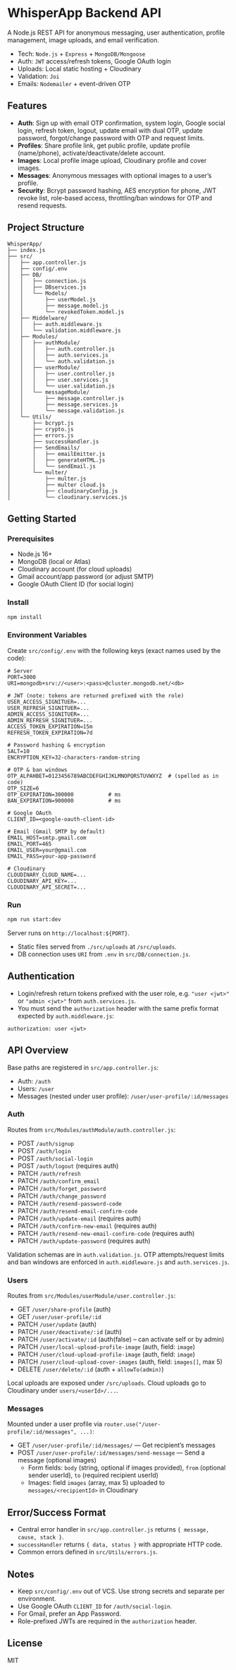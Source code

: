 # WhisperApp Backend API

A Node.js REST API for anonymous messaging, user authentication, profile management, image uploads, and email verification.

- Tech: `Node.js` + `Express` + `MongoDB/Mongoose`
- Auth: `JWT` access/refresh tokens, Google OAuth login
- Uploads: Local static hosting + Cloudinary
- Validation: `Joi`
- Emails: `Nodemailer` + event-driven OTP

## Features

- **Auth**: Sign up with email OTP confirmation, system login, Google social login, refresh token, logout, update email with dual OTP, update password, forgot/change password with OTP and request limits.
- **Profiles**: Share profile link, get public profile, update profile (name/phone), activate/deactivate/delete account.
- **Images**: Local profile image upload, Cloudinary profile and cover images.
- **Messages**: Anonymous messages with optional images to a user’s profile.
- **Security**: Bcrypt password hashing, AES encryption for phone, JWT revoke list, role-based access, throttling/ban windows for OTP and resend requests.

## Project Structure

```
WhisperApp/
├── index.js
├── src/
│   ├── app.controller.js
│   ├── config/.env
│   ├── DB/
│   │   ├── connection.js
│   │   ├── DBservices.js
│   │   └── Models/
│   │       ├── userModel.js
│   │       ├── message.model.js
│   │       └── revokedToken.model.js
│   ├── Middelware/
│   │   ├── auth.middleware.js
│   │   └── validation.middleware.js
│   ├── Modules/
│   │   ├── authModule/
│   │   │   ├── auth.controller.js
│   │   │   ├── auth.services.js
│   │   │   └── auth.validation.js
│   │   ├── userModule/
│   │   │   ├── user.controller.js
│   │   │   ├── user.services.js
│   │   │   └── user.validation.js
│   │   └── messageModule/
│   │       ├── message.controller.js
│   │       ├── message.services.js
│   │       └── message.validation.js
│   └── Utils/
│       ├── bcrypt.js
│       ├── crypto.js
│       ├── errors.js
│       ├── successHandler.js
│       ├── SendEmails/
│       │   ├── emailEmitter.js
│       │   ├── generateHTML.js
│       │   └── sendEmail.js
│       └── multer/
│           ├── multer.js
│           ├── multer cloud.js
│           ├── cloudinaryConfig.js
│           └── cloudinary.services.js
```

## Getting Started

### Prerequisites

- Node.js 16+
- MongoDB (local or Atlas)
- Cloudinary account (for cloud uploads)
- Gmail account/app password (or adjust SMTP)
- Google OAuth Client ID (for social login)

### Install

```bash
npm install
```

### Environment Variables

Create `src/config/.env` with the following keys (exact names used by the code):

```env
# Server
PORT=3000
URI=mongodb+srv://<user>:<pass>@cluster.mongodb.net/<db>

# JWT (note: tokens are returned prefixed with the role)
USER_ACCESS_SIGNITUER=...
USER_REFRESH_SIGNITUER=...
ADMIN_ACCESS_SIGNITUER=...
ADMIN_REFRESH_SIGNITUER=...
ACCESS_TOKEN_EXPIRATION=15m
REFRESH_TOKEN_EXPIRATION=7d

# Password hashing & encryption
SALT=10
ENCRYPTION_KEY=32-characters-random-string

# OTP & ban windows
OTP_ALPAHBET=0123456789ABCDEFGHIJKLMNOPQRSTUVWXYZ  # (spelled as in code)
OTP_SIZE=6
OTP_EXPIRATION=300000           # ms
BAN_EXPIRATION=900000           # ms

# Google OAuth
CLIENT_ID=<google-oauth-client-id>

# Email (Gmail SMTP by default)
EMAIL_HOST=smtp.gmail.com
EMAIL_PORT=465
EMAIL_USER=your@gmail.com
EMAIL_PASS=your-app-password

# Cloudinary
CLOUDINARY_CLOUD_NAME=...
CLOUDINARY_API_KEY=...
CLOUDINARY_API_SECRET=...
```

### Run

```bash
npm run start:dev
```

Server runs on `http://localhost:${PORT}`.

- Static files served from `./src/uploads` at `/src/uploads`.
- DB connection uses `URI` from `.env` in `src/DB/connection.js`.

## Authentication

- Login/refresh return tokens prefixed with the user role, e.g. `"user <jwt>"` or `"admin <jwt>"` from `auth.services.js`.
- You must send the `authorization` header with the same prefix format expected by `auth.middleware.js`:

```http
authorization: user <jwt>
```

## API Overview

Base paths are registered in `src/app.controller.js`:

- Auth: `/auth`
- Users: `/user`
- Messages (nested under user profile): `/user/user-profile/:id/messages`

### Auth

Routes from `src/Modules/authModule/auth.controller.js`:

- POST `/auth/signup`
- POST `/auth/login`
- POST `/auth/social-login`
- POST `/auth/logout` (requires auth)
- PATCH `/auth/refresh`
- PATCH `/auth/confirm_email`
- PATCH `/auth/forget_password`
- PATCH `/auth/change_password`
- PATCH `/auth/resend-password-code`
- PATCH `/auth/resend-email-confirm-code`
- PATCH `/auth/update-email` (requires auth)
- PATCH `/auth/confirm-new-email` (requires auth)
- PATCH `/auth/resend-new-email-confirm-code` (requires auth)
- PATCH `/auth/update-password` (requires auth)

Validation schemas are in `auth.validation.js`. OTP attempts/request limits and ban windows are enforced in `auth.middleware.js` and `auth.services.js`.

### Users

Routes from `src/Modules/userModule/user.controller.js`:

- GET `/user/share-profile` (auth)
- GET `/user/user-profile/:id`
- PATCH `/user/update` (auth)
- PATCH `/user/deactivate/:id` (auth)
- PATCH `/user/activate/:id` (auth(false) – can activate self or by admin)
- PATCH `/user/local-upload-profile-image` (auth, field: `image`)
- PATCH `/user/cloud-upload-profile-image` (auth, field: `image`)
- PATCH `/user/cloud-upload-cover-images` (auth, field: `images[]`, max 5)
- DELETE `/user/delete/:id` (auth + `allowTo(admin)`)

Local uploads are exposed under `/src/uploads`. Cloud uploads go to Cloudinary under `users/<userId>/...`.

### Messages

Mounted under a user profile via `router.use("/user-profile/:id/messages", ...)`:

- GET `/user/user-profile/:id/messages/` — Get recipient’s messages
- POST `/user/user-profile/:id/messages/send-message` — Send a message (optional images)
  - Form fields: `body` (string, optional if images provided), `from` (optional sender userId), `to` (required recipient userId)
  - Images: field `images` (array, max 5) uploaded to `messages/<recipientId>` in Cloudinary

## Error/Success Format

- Central error handler in `src/app.controller.js` returns `{ message, cause, stack }`.
- `successHandler` returns `{ data, status }` with appropriate HTTP code.
- Common errors defined in `src/Utils/errors.js`.

## Notes

- Keep `src/config/.env` out of VCS. Use strong secrets and separate per environment.
- Use Google OAuth `CLIENT_ID` for `/auth/social-login`.
- For Gmail, prefer an App Password.
- Role-prefixed JWTs are required in the `authorization` header.

## License

MIT
